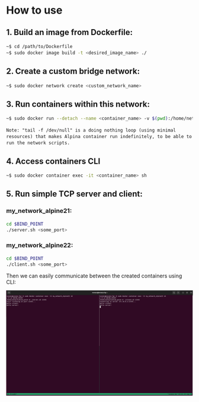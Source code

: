 # How to use

## 1. Build an image from Dockerfile:

``` bash
~$ cd /path/to/Dockerfile
~$ sudo docker image build -t <desired_image_name> ./
```

## 2. Create a custom bridge network:

``` bash
~$ sudo docker network create <custom_network_name>
```

## 3. Run containers within this network:

```bash
~$ sudo docker run --detach --name <container_name> -v $(pwd):/home/network/bind_point --network <network_name> --publish 80 <image_name> tail -f /dev/null
```

`Note: "tail -f /dev/null" is a doing nothing loop (using minimal resources) that makes Alpina container run indefinitely, to be able to run the network scripts.`

## 4. Access containers CLI

```bash
~$ sudo docker container exec -it <container_name> sh
```

## 5. Run simple TCP server and client:

### my_network_alpine21:

``` bash
cd $BIND_POINT
./server.sh <some_port>
```

### my_network_alpine22:

``` bash
cd $BIND_POINT
./client.sh <some_port>
```

Then we can easily communicate between the created containers using CLI:

![Tmux containers screenshot](<tmux_containers_img.png>)
